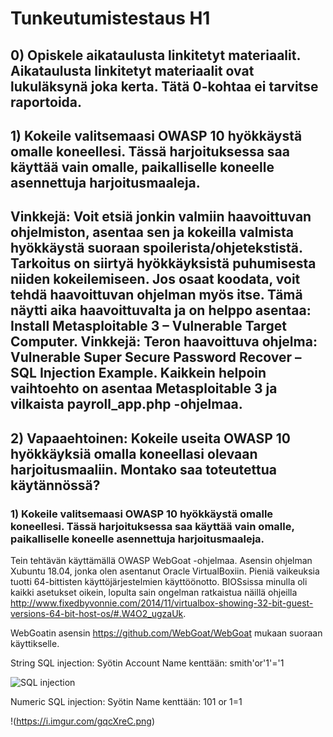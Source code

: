 # Tunkeutumistestaus H1

## 0) Opiskele aikataulusta linkitetyt materiaalit. Aikataulusta linkitetyt materiaalit ovat lukuläksynä joka kerta. Tätä 0-kohtaa ei tarvitse raportoida.

## 1) Kokeile valitsemaasi OWASP 10 hyökkäystä omalle koneellesi. Tässä harjoituksessa saa käyttää vain omalle, paikalliselle koneelle asennettuja harjoitusmaaleja.

## Vinkkejä: Voit etsiä jonkin valmiin haavoittuvan ohjelmiston, asentaa sen ja kokeilla valmista hyökkäystä suoraan spoilerista/ohjetekstistä. Tarkoitus on siirtyä hyökkäyksistä puhumisesta niiden kokeilemiseen. Jos osaat koodata, voit tehdä haavoittuvan ohjelman myös itse. Tämä näytti aika haavoittuvalta ja on helppo asentaa: Install Metasploitable 3 – Vulnerable Target Computer. Vinkkejä: Teron haavoittuva ohjelma: Vulnerable Super Secure Password Recover – SQL Injection Example. Kaikkein helpoin vaihtoehto on asentaa Metasploitable 3 ja vilkaista payroll_app.php -ohjelmaa.

## 2) Vapaaehtoinen: Kokeile useita OWASP 10 hyökkäyksiä omalla koneellasi olevaan harjoitusmaaliin. Montako saa toteutettua käytännössä?

### 1) Kokeile valitsemaasi OWASP 10 hyökkäystä omalle koneellesi. Tässä harjoituksessa saa käyttää vain omalle, paikalliselle koneelle asennettuja harjoitusmaaleja.

Tein tehtävän käyttämällä OWASP WebGoat -ohjelmaa.
Asensin ohjelman Xubuntu 18.04, jonka olen asentanut Oracle VirtualBoxiin. Pieniä vaikeuksia tuotti 64-bittisten käyttöjärjestelmien käyttöönotto. BIOSsissa minulla oli kaikki asetukset oikein, lopulta sain ongelman ratkaistua näillä ohjeilla http://www.fixedbyvonnie.com/2014/11/virtualbox-showing-32-bit-guest-versions-64-bit-host-os/#.W4O2_ugzaUk.

WebGoatin asensin https://github.com/WebGoat/WebGoat mukaan suoraan käyttikselle.

String SQL injection: Syötin Account Name kenttään: smith'or'1'='1

![SQL injection](https://i.imgur.com/F3jrBvb.png)

Numeric SQL injection: Syötin Name kenttään: 101 or 1=1

!(https://i.imgur.com/gqcXreC.png)


